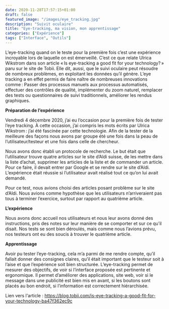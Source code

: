 ```yaml
---
date: 2020-11-28T17:57:15+01:00
draft: false
featured_image: "/images/eye_tracking.jpg"
description: "Suivit oculaire"
title: "Eye-tracking, ma vision, mon apprentissage"
categories: ["Expérience"]
tags: ["Interface", "Outils"]
---
```


L’eye-tracking quand on le teste pour la première fois c’est une expérience incroyable lors de laquelle on est émerveillé. C’est ce que relate Ulrica Wikstrom dans son article « Is eye-tracking a good fit for your technology? » paru sur le site de Tobii.
Elle dit, aussi, que le suivi oculaire peut résoudre de nombreux problèmes, en exploitant les données qu’il génère. 
L’eye tracking a en effet permis de faire naître de nombreuses innovations comme :
Passer des processus manuels aux processus automatisés, effectuer des contrôles de qualité, implémenter du zoom naturel, remplacer des tests ou questionnaires de suivi traditionnels, améliorer les rendus graphiques.

**Préparation de l’expérience**

Vendredi 4 décembre 2020, j’ai eu l’occasion pour la première fois de tester l’eye tracking. À cette occasion, j’ai compris les mots écrits par Ulrica Wikstrom : j’ai été fascinée par cette technologie. 
Afin de la tester de la meilleure des façons nous avons par groupe été une fois dans la peau de l’utilisateur/testeur et une fois dans celle de chercheur.

Nous avons donc établi un protocole de recherche.
Le but était que l’utilisateur trouve quatre articles sur le site d’Aldi suisse, de les mettre dans la liste d’achat, supprimer les articles de la liste et de commander un article.
Pour ce faire, il devait entrer par Google et se rendre sur le site d’Aldi.
L’expérience était réussie si l’utilisateur avait réalisé tout ce qu’on lui avait demandé.

Pour ce test, nous avions choisi des articles posant problème sur le site d’Aldi. Nous avions comme hypothèse que les utilisateurs n’arriveraient pas tous à terminer l’exercice, surtout par rapport au quatrième article.

**L’expérience**

Nous avons donc accueil nos utilisateurs et nous leur avons donné des instructions, pris des notes sur leur manière de se comporter et sur ce qu’il disait. Nos tests se sont bien déroulés, mais comme nous l’avions prévu, nos testeurs ont eu des soucis à trouver le quatrième article.

**Apprentissage**

Avoir pu tester l’eye-tracking, cela m’a parmi de me rendre compte, qu’il fallait donner des consignes claires, qu’il était important que le testeur soit à l’aise et que l’expérience soit bien structurée.
L’eye-tracking permet de mesurer des objectifs, de voir si l’interface proposée est pertinente et ergonomique. Il permet d’améliorer des applications, site web, voir si le message dans une publicité est bien mis en avant, si les boutons sont placés au bon endroit, si l’information est correctement hiérarchisée.

Lien vers l'article : https://blog.tobii.com/is-eye-tracking-a-good-fit-for-your-technology-ba47f362ec9c